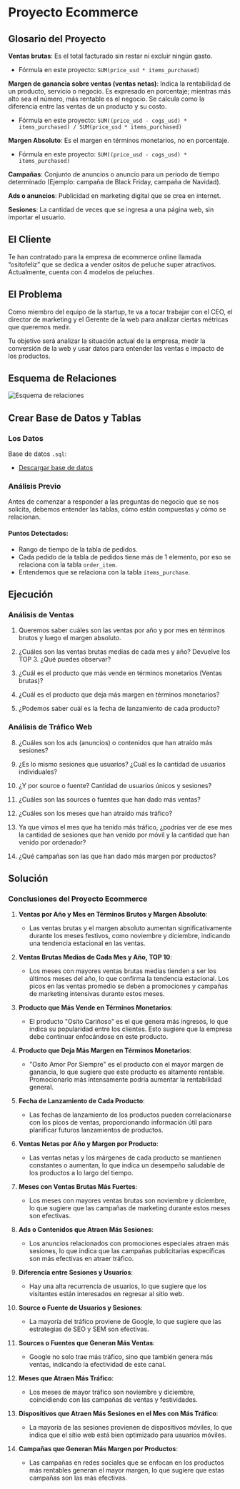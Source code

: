 # Proyecto Ecommerce

## Glosario del Proyecto

**Ventas brutas**: Es el total facturado sin restar ni excluir ningún gasto.

- Fórmula en este proyecto: `SUM(price_usd * items_purchased)`

**Margen de ganancia sobre ventas (ventas netas)**: Indica la rentabilidad de un producto, servicio o negocio. Es expresado en porcentaje; mientras más alto sea el número, más rentable es el negocio. Se calcula como la diferencia entre las ventas de un producto y su costo.

- Fórmula en este proyecto: `SUM((price_usd - cogs_usd) * items_purchased) / SUM(price_usd * items_purchased)`

**Margen Absoluto**: Es el margen en términos monetarios, no en porcentaje.

- Fórmula en este proyecto: `SUM((price_usd - cogs_usd) * items_purchased)`

**Campañas**: Conjunto de anuncios o anuncio para un período de tiempo determinado (Ejemplo: campaña de Black Friday, campaña de Navidad).

**Ads o anuncios**: Publicidad en marketing digital que se crea en internet.

**Sesiones**: La cantidad de veces que se ingresa a una página web, sin importar el usuario.

## El Cliente

Te han contratado para la empresa de ecommerce online llamada “ositofeliz” que se dedica a vender ositos de peluche super atractivos. Actualmente, cuenta con 4 modelos de peluches.

## El Problema

Como miembro del equipo de la startup, te va a tocar trabajar con el CEO, el director de marketing y el Gerente de la web para analizar ciertas métricas que queremos medir.

Tu objetivo será analizar la situación actual de la empresa, medir la conversión de la web y usar datos para entender las ventas e impacto de los productos.

## Esquema de Relaciones

![Esquema de relaciones](https://raw.githubusercontent.com/marinarmos/marinaramos.github.io/main/osito%20feliz%20diagrama.png)

## Crear Base de Datos y Tablas

### Los Datos

Base de datos `.sql`:
- [Descargar base de datos](https://s3-us-west-2.amazonaws.com/secure.notion-static.com/0c278049-c263-4752-9517-f0893880a27d/osito_feliz.7z)

### Análisis Previo

Antes de comenzar a responder a las preguntas de negocio que se nos solicita, debemos entender las tablas, cómo están compuestas y cómo se relacionan.

#### Puntos Detectados:

- Rango de tiempo de la tabla de pedidos.
- Cada pedido de la tabla de pedidos tiene más de 1 elemento, por eso se relaciona con la tabla `order_item`.
- Entendemos que se relaciona con la tabla `items_purchase`.

## Ejecución

### Análisis de Ventas

1. Queremos saber cuáles son las ventas por año y por mes en términos brutos y luego el margen absoluto.

2. ¿Cuáles son las ventas brutas medias de cada mes y año? Devuelve los TOP 3. ¿Qué puedes observar?

3. ¿Cuál es el producto que más vende en términos monetarios (Ventas brutas)?

4. ¿Cuál es el producto que deja más margen en términos monetarios?

5. ¿Podemos saber cuál es la fecha de lanzamiento de cada producto?

### Análisis de Tráfico Web

8. ¿Cuáles son los ads (anuncios) o contenidos que han atraído más sesiones?

9. ¿Es lo mismo sesiones que usuarios? ¿Cuál es la cantidad de usuarios individuales?

10. ¿Y por source o fuente? Cantidad de usuarios únicos y sesiones?

11. ¿Cuáles son las sources o fuentes que han dado más ventas?

12. ¿Cuáles son los meses que han atraído más tráfico?

13. Ya que vimos el mes que ha tenido más tráfico, ¿podrías ver de ese mes la cantidad de sesiones que han venido por móvil y la cantidad que han venido por ordenador?

14. ¿Qué campañas son las que han dado más margen por productos?


## Solución

### Conclusiones del Proyecto Ecommerce

1. **Ventas por Año y Mes en Términos Brutos y Margen Absoluto**:
   - Las ventas brutas y el margen absoluto aumentan significativamente durante los meses festivos, como noviembre y diciembre, indicando una tendencia estacional en las ventas.

2. **Ventas Brutas Medias de Cada Mes y Año, TOP 10**:
   - Los meses con mayores ventas brutas medias tienden a ser los últimos meses del año, lo que confirma la tendencia estacional. Los picos en las ventas promedio se deben a promociones y campañas de marketing intensivas durante estos meses.

3. **Producto que Más Vende en Términos Monetarios**:
   - El producto "Osito Cariñoso" es el que genera más ingresos, lo que indica su popularidad entre los clientes. Esto sugiere que la empresa debe continuar enfocándose en este producto.

4. **Producto que Deja Más Margen en Términos Monetarios**:
   - "Osito Amor Por Siempre" es el producto con el mayor margen de ganancia, lo que sugiere que este producto es altamente rentable. Promocionarlo más intensamente podría aumentar la rentabilidad general.

5. **Fecha de Lanzamiento de Cada Producto**:
   - Las fechas de lanzamiento de los productos pueden correlacionarse con los picos de ventas, proporcionando información útil para planificar futuros lanzamientos de productos.

6. **Ventas Netas por Año y Margen por Producto**:
   - Las ventas netas y los márgenes de cada producto se mantienen constantes o aumentan, lo que indica un desempeño saludable de los productos a lo largo del tiempo.

7. **Meses con Ventas Brutas Más Fuertes**:
   - Los meses con mayores ventas brutas son noviembre y diciembre, lo que sugiere que las campañas de marketing durante estos meses son efectivas.

8. **Ads o Contenidos que Atraen Más Sesiones**:
   - Los anuncios relacionados con promociones especiales atraen más sesiones, lo que indica que las campañas publicitarias específicas son más efectivas en atraer tráfico.

9. **Diferencia entre Sesiones y Usuarios**:
   - Hay una alta recurrencia de usuarios, lo que sugiere que los visitantes están interesados en regresar al sitio web.

10. **Source o Fuente de Usuarios y Sesiones**:
    - La mayoría del tráfico proviene de Google, lo que sugiere que las estrategias de SEO y SEM son efectivas.

11. **Sources o Fuentes que Generan Más Ventas**:
    - Google no solo trae más tráfico, sino que también genera más ventas, indicando la efectividad de este canal.

12. **Meses que Atraen Más Tráfico**:
    - Los meses de mayor tráfico son noviembre y diciembre, coincidiendo con las campañas de ventas y festividades.

13. **Dispositivos que Atraen Más Sesiones en el Mes con Más Tráfico**:
    - La mayoría de las sesiones provienen de dispositivos móviles, lo que indica que el sitio web está bien optimizado para usuarios móviles.

14. **Campañas que Generan Más Margen por Productos**:
    - Las campañas en redes sociales que se enfocan en los productos más rentables generan el mayor margen, lo que sugiere que estas campañas son las más efectivas.
